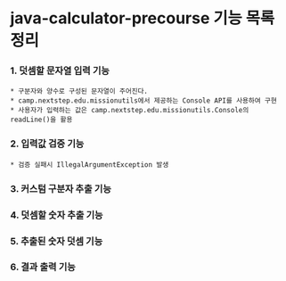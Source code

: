 # java-calculator-precourse 기능 목록 정리

### 1. 덧셈할 문자열 입력 기능
    * 구분자와 양수로 구성된 문자열이 주어진다.
    * camp.nextstep.edu.missionutils에서 제공하는 Console API를 사용하여 구현
    * 사용자가 입력하는 값은 camp.nextstep.edu.missionutils.Console의 readLine()을 활용
### 2. 입력값 검증 기능
    * 검증 실패시 IllegalArgumentException 발생
### 3. 커스텀 구분자 추출 기능
### 4. 덧셈할 숫자 추출 기능
### 5. 추출된 숫자 덧셈 기능
### 6. 결과 출력 기능